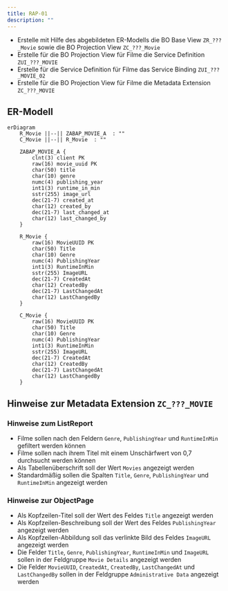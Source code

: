 ```yaml
---
title: RAP-01
description: ""
---
```


- Erstelle mit Hilfe des abgebildeten ER-Modells die BO Base View `ZR_???_Movie` sowie die BO Projection View `ZC_???_Movie`
- Erstelle für die BO Projection View für Filme die Service Definition `ZUI_???_MOVIE`
- Erstelle für die Service Definition für Filme das Service Binding `ZUI_???_MOVIE_02`
- Erstelle für die BO Projection View für Filme die Metadata Extension `ZC_???_MOVIE`

## ER-Modell

```mermaid
erDiagram
    R_Movie ||--|| ZABAP_MOVIE_A  : ""
    C_Movie ||--|| R_Movie  : ""

    ZABAP_MOVIE_A {
        clnt(3) client PK
        raw(16) movie_uuid PK
        char(50) title
        char(10) genre
        numc(4) publishing_year
        int1(3) runtime_in_min
        sstr(255) image_url
        dec(21-7) created_at
        char(12) created_by
        dec(21-7) last_changed_at
        char(12) last_changed_by
    }

    R_Movie {
        raw(16) MovieUUID PK
        char(50) Title
        char(10) Genre
        numc(4) PublishingYear
        int1(3) RuntimeInMin
        sstr(255) ImageURL
        dec(21-7) CreatedAt
        char(12) CreatedBy
        dec(21-7) LastChangedAt
        char(12) LastChangedBy
    }

    C_Movie {
        raw(16) MovieUUID PK
        char(50) Title
        char(10) Genre
        numc(4) PublishingYear
        int1(3) RuntimeInMin
        sstr(255) ImageURL
        dec(21-7) CreatedAt
        char(12) CreatedBy
        dec(21-7) LastChangedAt
        char(12) LastChangedBy
    }
```

## Hinweise zur Metadata Extension `ZC_???_MOVIE`

### Hinweise zum ListReport

- Filme sollen nach den Feldern `Genre`, `PublishingYear` und `RuntimeInMin` gefiltert werden können
- Filme sollen nach ihrem Titel mit einem Unschärfwert von 0,7 durchsucht werden können
- Als Tabellenüberschrift soll der Wert `Movies` angezeigt werden
- Standardmäßig sollen die Spalten `Title`, `Genre`, `PublishingYear` und `RuntimeInMin` angezeigt werden

### Hinweise zur ObjectPage

- Als Kopfzeilen-Titel soll der Wert des Feldes `Title` angezeigt werden
- Als Kopfzeilen-Beschreibung soll der Wert des Feldes `PublishingYear` angezeigt werden
- Als Kopfzeilen-Abbildung soll das verlinkte Bild des Feldes `ImageURL` angezeigt werden
- Die Felder `Title`, `Genre`, `PublishingYear`, `RuntimeInMin` und `ImageURL` sollen in der Feldgruppe `Movie Details` angezeigt werden
- Die Felder `MovieUUID`, `CreatedAt`, `CreatedBy`, `LastChangedAt` und `LastChangedBy` sollen in der Feldgruppe `Administrative Data` angezeigt werden
